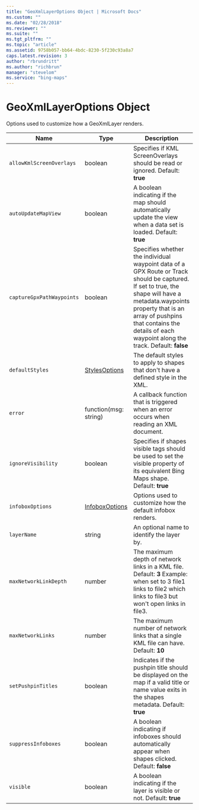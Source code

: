 ```yaml
---
title: "GeoXmlLayerOptions Object | Microsoft Docs"
ms.custom: ""
ms.date: "02/28/2018"
ms.reviewer: ""
ms.suite: ""
ms.tgt_pltfrm: ""
ms.topic: "article"
ms.assetid: 9758b057-bb64-4bdc-8230-5f230c93a8a7
caps.latest.revision: 3
author: "rbrundritt"
ms.author: "richbrun"
manager: "stevelom"
ms.service: "bing-maps"
---
```

# GeoXmlLayerOptions Object
Options used to customize how a GeoXmlLayer renders.

| Name                      | Type                  | Description   |
|---------------------------|-----------------------|---------------|
| `allowKmlScreenOverlays`  | boolean               | Specifies if KML ScreenOverlays should be read or ignored. Default: **true**                              |
| `autoUpdateMapView`       | boolean               | A boolean indicating if the map should automatically update the view when a data set is loaded. Default: **true**   |
| `captureGpxPathWaypoints` | boolean               | Specifies whether the individual waypoint data of a GPX Route or Track should be captured. If set to true, the shape will have a metadata.waypoints property that is an array of pushpins that contains the details of each waypoint along the track. Default: **false** |
| `defaultStyles`           | [StylesOptions](../../map-control-api/stylesoptions-object.md)         | The default styles to apply to shapes that don't have a defined style in the XML. |
| `error`                   | function(msg: string) | A callback function that is triggered when an error occurs when reading an XML document.  |
| `ignoreVisibility`        | boolean               | Specifies if shapes visible tags should be used to set the visible property of its equivalent Bing Maps shape. Default: **true** |
| `infoboxOptions`          | [InfoboxOptions](../../map-control-api/infoboxoptions-object.md)        | Options used to customize how the default infobox renders. |
| `layerName` | string | An optional name to identify the layer by. |
| `maxNetworkLinkDepth`     | number                | The maximum depth of network links in a KML file. Default: **3** Example: when set to 3 file1 links to file2 which links to file3 but won't open links in file3. |
| `maxNetworkLinks`         | number                | The maximum number of network links that a single KML file can have. Default: **10** |
| `setPushpinTitles`        | boolean               | Indicates if the pushpin title should be displayed on the map if a valid title or name value exits in the shapes metadata. Default: **true** |
| `suppressInfoboxes`       | boolean               | A boolean indicating if infoboxes should automatically appear when shapes clicked. Default: **false** |
| `visible`                 | boolean               | A boolean indicating if the layer is visible or not. Default: **true**   |
